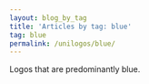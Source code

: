 ```yaml
---
layout: blog_by_tag
title: 'Articles by tag: blue'
tag: blue
permalink: /unilogos/blue/
---
```


Logos that are predominantly blue.
